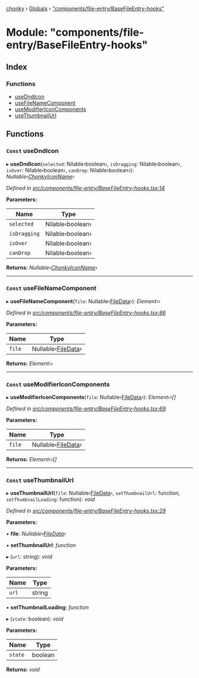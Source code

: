 [chonky](../README.md) › [Globals](../globals.md) › ["components/file-entry/BaseFileEntry-hooks"](_components_file_entry_basefileentry_hooks_.md)

# Module: "components/file-entry/BaseFileEntry-hooks"

## Index

### Functions

* [useDndIcon](_components_file_entry_basefileentry_hooks_.md#const-usedndicon)
* [useFileNameComponent](_components_file_entry_basefileentry_hooks_.md#const-usefilenamecomponent)
* [useModifierIconComponents](_components_file_entry_basefileentry_hooks_.md#const-usemodifiericoncomponents)
* [useThumbnailUrl](_components_file_entry_basefileentry_hooks_.md#const-usethumbnailurl)

## Functions

### `Const` useDndIcon

▸ **useDndIcon**(`selected`: Nilable‹boolean›, `isDragging`: Nilable‹boolean›, `isOver`: Nilable‹boolean›, `canDrop`: Nilable‹boolean›): *Nullable‹[ChonkyIconName](../enums/_types_icons_types_.chonkyiconname.md)›*

*Defined in [src/components/file-entry/BaseFileEntry-hooks.tsx:14](https://github.com/TimboKZ/Chonky/blob/cb533b8/src/components/file-entry/BaseFileEntry-hooks.tsx#L14)*

**Parameters:**

Name | Type |
------ | ------ |
`selected` | Nilable‹boolean› |
`isDragging` | Nilable‹boolean› |
`isOver` | Nilable‹boolean› |
`canDrop` | Nilable‹boolean› |

**Returns:** *Nullable‹[ChonkyIconName](../enums/_types_icons_types_.chonkyiconname.md)›*

___

### `Const` useFileNameComponent

▸ **useFileNameComponent**(`file`: Nullable‹[FileData](../interfaces/_types_files_types_.filedata.md)›): *Element‹›*

*Defined in [src/components/file-entry/BaseFileEntry-hooks.tsx:86](https://github.com/TimboKZ/Chonky/blob/cb533b8/src/components/file-entry/BaseFileEntry-hooks.tsx#L86)*

**Parameters:**

Name | Type |
------ | ------ |
`file` | Nullable‹[FileData](../interfaces/_types_files_types_.filedata.md)› |

**Returns:** *Element‹›*

___

### `Const` useModifierIconComponents

▸ **useModifierIconComponents**(`file`: Nullable‹[FileData](../interfaces/_types_files_types_.filedata.md)›): *Element‹›[]*

*Defined in [src/components/file-entry/BaseFileEntry-hooks.tsx:69](https://github.com/TimboKZ/Chonky/blob/cb533b8/src/components/file-entry/BaseFileEntry-hooks.tsx#L69)*

**Parameters:**

Name | Type |
------ | ------ |
`file` | Nullable‹[FileData](../interfaces/_types_files_types_.filedata.md)› |

**Returns:** *Element‹›[]*

___

### `Const` useThumbnailUrl

▸ **useThumbnailUrl**(`file`: Nullable‹[FileData](../interfaces/_types_files_types_.filedata.md)›, `setThumbnailUrl`: function, `setThumbnailLoading`: function): *void*

*Defined in [src/components/file-entry/BaseFileEntry-hooks.tsx:29](https://github.com/TimboKZ/Chonky/blob/cb533b8/src/components/file-entry/BaseFileEntry-hooks.tsx#L29)*

**Parameters:**

▪ **file**: *Nullable‹[FileData](../interfaces/_types_files_types_.filedata.md)›*

▪ **setThumbnailUrl**: *function*

▸ (`url`: string): *void*

**Parameters:**

Name | Type |
------ | ------ |
`url` | string |

▪ **setThumbnailLoading**: *function*

▸ (`state`: boolean): *void*

**Parameters:**

Name | Type |
------ | ------ |
`state` | boolean |

**Returns:** *void*
